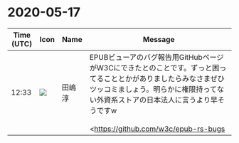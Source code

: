 # 2020-05-17

|Time (UTC)|Icon|Name|Message|
|---|---|---|---|
|12:33|![](https://secure.gravatar.com/avatar/698cc14290c3976fdd9f0a23494b87c1.jpg?s=72&d=https%3A%2F%2Fa.slack-edge.com%2Fdf10d%2Fimg%2Favatars%2Fava_0018-72.png)|田嶋　淳|EPUBビューアのバグ報告用GitHubページがW3Cにできたとのことです。ずっと困ってることとかがありましたらみなさまぜひツッコミましょう。明らかに権限持ってない外資系ストアの日本法人に言うより早そうですw<br><br><https://github.com/w3c/epub-rs-bugs|https://github.com/w3c/epub-rs-bugs><br><blockquote>This is a repo dedicated to collecting and maintaining the status of bugs found on EPUB reading systems. Bugs may pertain to display, accessibility, and other issues.</blockquote>|
